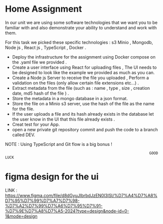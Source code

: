 # Home Assignment


In our unit we are using some software technologies that we want you to be familiar with and also demonstrate your ability to understand and work with them.

For this task we picked these specific technologies : s3 Minio , Mongodb, Node js , React js , TypeScript , Docker .


 - Deploy the infrastructure for the assignment  using Docker compose on the .yaml file we provided . 
 - Create a user interface using React  for uploading files , The UI needs to be designed to look like the example we provided as much as you can.
 - Create a Node js Server to receive the file you uploaded , Perform a validation on the files (only allow certain file extensions etc…) .
 - Extract metadata from the file (such as :  name , type , size , creation date, md5 hash of the file  ) .
 - Store the metadata in a mongo database in a json format. 
 - Store the file on a Minio s3 server, use the hash of the file as the name for the file.
 - If the user uploads a file and its hash already exists in the database let the user know in the UI that this file already exists . 
 - Creat test for your App. 
 - open a new private git repository commit and push the code to a branch called DEV. 

NOTE :  Using TypeScript and Git flow is a big bonus !

                                                                      GOOD LUCK 
 

# figma design for the ui 
LINK : https://www.figma.com/file/d8dGyuJIbrbdJzEN0l3lSI/%D7%A4%D7%A8%D7%95%D7%99%D7%A7%D7%98-%D7%A2%D7%99%D7%A6%D7%95%D7%91-%D7%9E%D7%A8%D7%A5-2024?type=design&node-id=0-1&mode=design 
